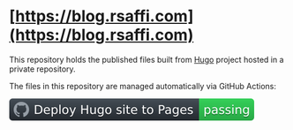 # [https://blog.rsaffi.com](https://blog.rsaffi.com)

This repository holds the published files built from [Hugo](https://gohugo.io/) project hosted in a private repository.

The files in this repository are managed automatically via GitHub Actions:

[![Deploy Hugo site to Pages](img/badge.svg)](https://github.com/rsaffi-com/blog/actions/workflows/hugo.yaml)
